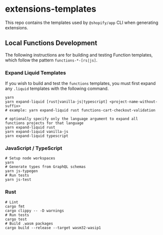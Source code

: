 # extensions-templates

This repo contains the templates used by `@shopify/app` CLI when generating extensions.

## Local Functions Development

The following instructions are for building and testing Function templates, which follow the pattern `functions-*-[rs|js]`.

### Expand Liquid Templates

If you wish to build and test the `functions` templates, you must first expand any `.liquid` templates with the following command.

```shell
yarn
yarn expand-liquid [rust|vanilla-js|typescript] <project-name-without-suffix>
# example: yarn expand-liquid rust functions-cart-checkout-validation

# optionally specify only the language argument to expand all functions projects for that language
yarn expand-liquid rust
yarn expand-liquid vanilla-js
yarn expand-liquid typescript
```

### JavaScript / TypeScript

```shell
# Setup node workspaces
yarn
# Generate types from GraphQL schemas
yarn js-typegen
# Run tests
yarn js-test
```

### Rust

```shell
# Lint
cargo fmt
cargo clippy -- -D warnings
# Run tests
cargo test
# Build .wasm packages
cargo build --release --target wasm32-wasip1
```